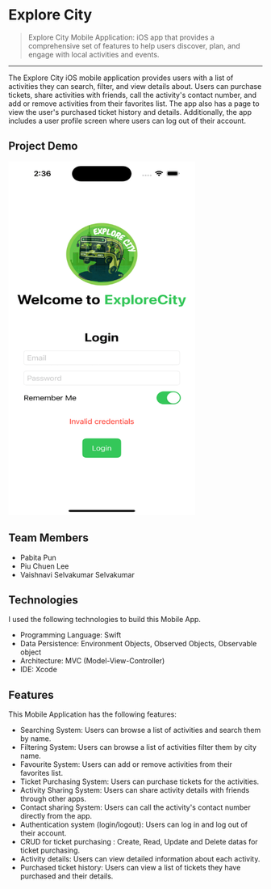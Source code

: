 # Explore City

> Explore City Mobile Application: iOS app that provides a comprehensive set of features to help users discover, plan, and engage with local activities and events.
<hr>
The Explore City iOS mobile application provides users with a list of activities they can search, filter, and view details about. Users can purchase tickets, share activities with friends, call the activity's contact number, and add or remove activities from their favorites list. The app also has a page to view the user's purchased ticket history and details. Additionally, the app includes a user profile screen where users can log out of their account.


## Project Demo
<img src="https://github.com/Pabitapun23/ExploreCity_G07/blob/main/ExploreCity/ExploreCity/ExploreCity.gif" alt="GIF of 4Rent Mobile App" height="700" width="370">


## Team Members
* Pabita Pun
* Piu Chuen Lee
* Vaishnavi Selvakumar Selvakumar


## Technologies
I used the following technologies to build this Mobile App.
* Programming Language: Swift
* Data Persistence: Environment Objects, Observed Objects, Observable object 
* Architecture: MVC (Model-View-Controller)
* IDE: Xcode
 

## Features
This Mobile Application has the following features:
* Searching System: Users can browse a list of activities and search them by name.
* Filtering System: Users can browse a list of activities filter them by city name.
* Favourite System: Users can add or remove activities from their favorites list.
* Ticket Purchasing System: Users can purchase tickets for the activities.
* Activity Sharing System: Users can share activity details with friends through other apps.
* Contact sharing System: Users can call the activity's contact number directly from the app.
* Authentication system (login/logout): Users can log in and log out of their account.
* CRUD for ticket purchasing : Create, Read, Update and Delete datas for ticket purchasing.
* Activity details: Users can view detailed information about each activity.
* Purchased ticket history: Users can view a list of tickets they have purchased and their details.
